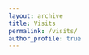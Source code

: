 ```yaml
---
layout: archive
title: Visits
permalink: /visits/
author_profile: true
---
```


<script type="text/javascript" id="clustrmaps" src="//clustrmaps.com/map_v2.js?d=tlU9TFHn-61exmaeeHOQlhwAL_qIkyjQsaKTwYzh3Iw&cl=ffffff&w=a"></script>

